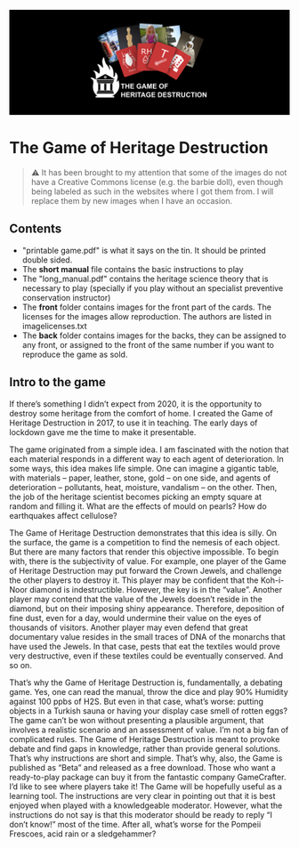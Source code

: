 ![title](/background.png)

# The Game of Heritage Destruction

> :warning: It has been brought to my attention that some of the images do not have a Creative Commons license (e.g. the barbie doll), even though being labeled as such in the websites where I got them from. I will replace them by new images when I have an occasion. 


## Contents

- "printable game.pdf" is what it says on the tin. It should be printed double sided. 
- The **short manual** file contains the basic instructions to play
- The "long_manual.pdf" contains the heritage science theory that is necessary to play (specially if you play without an specialist preventive conservation instructor)
- The **front** folder contains images for the front part of the cards. The licenses for the images allow reproduction. The authors are listed in imagelicenses.txt
- The **back** folder contains images for the backs, they can be assigned to any front, or assigned to the front of the same number if you want to reproduce the game as sold.

## Intro to the game

If there’s something I didn’t expect from 2020, it is the opportunity to destroy some heritage from the comfort of home. I created the Game of Heritage Destruction in 2017, to use it in teaching. The early days of lockdown gave me the time to make it presentable. 

The game originated from a simple idea. I am fascinated with the notion that each material responds in a different way to each agent of deterioration. In some ways, this idea makes life simple. One can imagine a gigantic table, with materials – paper, leather, stone, gold – on one side, and agents of deterioration – pollutants, heat, moisture, vandalism – on the other. Then, the job of the heritage scientist becomes picking an empty square at random and filling it. What are the effects of mould on pearls? How do earthquakes affect cellulose?

The Game of Heritage Destruction demonstrates that this idea is silly. On the surface, the game is a competition to find the nemesis of each object. But there are many factors that render this objective impossible. To begin with, there is the subjectivity of value. For example, one player of the Game of Heritage Destruction may put forward the Crown Jewels, and challenge the other players to destroy it. This player may be confident that the Koh-i-Noor diamond is indestructible. 
However, the key is in the “value”. Another player may contend that the value of the Jewels doesn’t reside in the diamond, but on their imposing shiny appearance. Therefore, deposition of fine dust, even for a day, would undermine their value on the eyes of thousands of visitors. Another player may even defend that great documentary value resides in the small traces of DNA of the monarchs that have used the Jewels. In that case, pests that eat the textiles would prove very destructive, even if these textiles could be eventually conserved. And so on. 

That’s why the Game of Heritage Destruction is, fundamentally, a debating game. Yes, one can read the manual, throw the dice and play 90% Humidity against 100 ppbs of H2S. But even in that case, what’s worse: putting objects in a Turkish sauna or having your display case smell of rotten eggs? The game can’t be won without presenting a plausible argument, that involves a realistic scenario and an assessment of value. 
I’m not a big fan of complicated rules. The Game of Heritage Destruction is meant to provoke debate and find gaps in knowledge, rather than provide general solutions. That’s why instructions are short and simple. That’s why, also, the Game is published as “Beta” and released as a free download. Those who want a ready-to-play package can buy it from the fantastic company GameCrafter. I’d like to see where players take it! The Game will be hopefully useful as a learning tool. The instructions are very clear in pointing out that it is best enjoyed when played with a knowledgeable moderator. However, what the instructions do not say is that this moderator should be ready to reply “I don’t know!” most of the time. After all, what’s worse for the Pompeii Frescoes, acid rain or a sledgehammer? 
